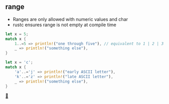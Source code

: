 ## range

* Ranges are only allowed with numeric values and char
* rustc ensures range is not empty at compile time

```rust
let x = 5;
match x {
    1..=5 => println!("one through five"), // equivalent to 1 | 2 | 3 | 4 | 5
    _ => println!("something else"),
}

let x = 'c';
match x {
    'a'..='j' => println!("early ASCII letter"),
    'k'..='z' => println!("late ASCII letter"),
    _ => println!("something else"),
}
```

[📒](https://doc.rust-lang.org/book/ch18-03-pattern-syntax.html#matching-ranges-of-values-with-)